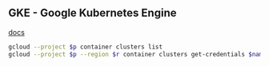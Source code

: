 GKE - Google Kubernetes Engine
-

[docs](https://cloud.google.com/kubernetes-engine/docs/)

````sh
gcloud --project $p container clusters list
gcloud --project $p --region $r container clusters get-credentials $name
````
